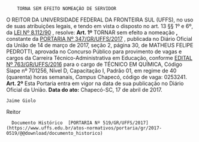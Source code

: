         TORNA SEM EFEITO NOMEAÇÃO DE SERVIDOR  

 O REITOR DA UNIVERSIDADE FEDERAL DA FRONTEIRA SUL (UFFS), no uso de suas atribuições legais, e tendo em vista o disposto no art. 13 §§ 1º e 6º, da [LEI Nº 8.112/90](http://www.planalto.gov.br/ccivil_03/leis/l8112cons.htm)  , resolve:   **Art. 1º** TORNAR sem efeito a nomeação **,** constante da [PORTARIA Nº 347/GR/UFFS/2017](https://www.uffs.edu.br/atos-normativos/portaria/gr/2017-0347)  , publicada no Diário Oficial da União de 14 de março de 2017, seção 2, página 30, de MATHEUS FELIPE PEDROTTI, aprovada no Concurso Público para provimento de vagas e cargos da Carreira Técnico-Administrativa em Educação, conforme [EDITAL Nº 763/GR/UFFS/2016](https://www.uffs.edu.br/atos-normativos/edital/gr/2016-0763)  para o cargo de TÉCNICO EM QUÍMICA, Código Siape nº 701256, Nível D, Capacitação I, Padrão 01, em regime de 40 (quarenta) horas semanais, *Campus* Chapecó, código de vaga: 0253241.   **Art. 2º** Esta Portaria entra em vigor na data de sua publicação no Diário Oficial da União.      **Data do ato:** Chapecó-SC, 17 de abril de 2017.   
 

    Jaime Giolo   
 Reitor 

      Documento Histórico  [PORTARIA Nº 519/GR/UFFS/2017](https://www.uffs.edu.br/atos-normativos/portaria/gr/2017-0519/@@download/documento_historico)     
      